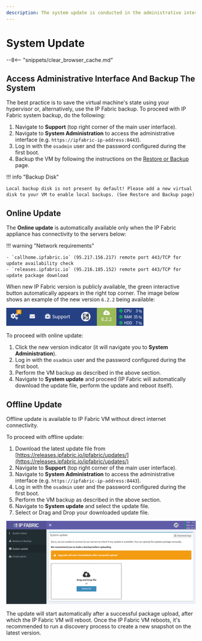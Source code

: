 ```yaml
---
description: The system update is conducted in the administrative interface.
---
```


# System Update

--8<-- "snippets/clear_browser_cache.md"

## Access Administrative Interface And Backup The System

The best practice is to save the virtual machine's state using your hypervisor or, alternatively, use the IP Fabric backup. To proceed with IP Fabric system backup, do the following:

1. Navigate to **Support** (top right corner of the main user interface).
2. Navigate to **System Administration** to access the administrative interface (e.g. `https://ipfabric-ip-address:8443`).
3. Log in with the `osadmin` user and the password configured during the first boot.
4. Backup the VM by following the instructions on the [Restore or Backup](backup_and_restore.md) page.

!!! info "Backup Disk"

    Local backup disk is not present by default! Please add a new virtual disk to your VM to enable local backups. (See Restore and Backup page)

## Online Update

The **Online update** is automatically available only when the IP Fabric appliance has connectivity to the servers below:

!!! warning "Network requirements"

    - `callhome.ipfabric.io` (95.217.156.217) remote port 443/TCP for update availability check
    - `releases.ipfabric.io` (95.216.185.152) remote port 443/TCP for update package download

When new IP Fabric version is publicly available, the green interactive button automatically appears in the right top corner. The image below shows an example of the new version `6.2.2` being available:

![New version 6.2.2 available](system_update_new_version.png)

To proceed with online update:

1. Click the new version indicator (it will navigate you to **System Administration**).
2. Log in with the `osadmin` user and the password configured during the first boot.
3. Perform the VM backup as described in the above section.
4. Navigate to **System update** and proceed (IP Fabric will automatically download the update file, perform the update and reboot itself).

## Offline Update

Offline update is available to IP Fabric VM without direct internet connectivity.

To proceed with offline update:

1. Download the latest update file from [https://releases.ipfabric.io/ipfabric/updates/](https://releases.ipfabric.io/ipfabric/updates/)
2. Navigate to **Support** (top right corner of the main user interface).
3. Navigate to **System Administration** to access the administrative interface (e.g. `https://ipfabric-ip-address:8443`).
4. Log in with the `osadmin` user and the password configured during the first boot.
5. Perform the VM backup as described in the above section.
6. Navigate to **System update** and select the update file.
7. Select or Drag and Drop your downloaded update file.

![IP Fabric System update in progress](system_update.png)

The update will start automatically after a successful package upload, after which the IP Fabric VM will reboot. Once the IP Fabric VM reboots, it's recommended to run a discovery process to create a new snapshot on the latest version.
